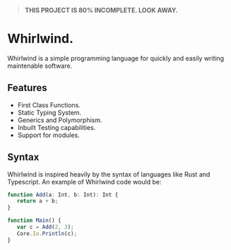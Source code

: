 > **THIS PROJECT IS 80% INCOMPLETE. LOOK AWAY.**

# Whirlwind.

Whirlwind is a simple programming language for quickly and easily writing maintenable software.

## Features

-  First Class Functions.
-  Static Typing System.
-  Generics and Polymorphism.
-  Inbuilt Testing capabilities.
-  Support for modules.

## Syntax

Whirlwind is inspired heavily by the syntax of languages like Rust and Typescript. An example of Whirlwind code would be:

```ts
function Add(a: Int, b: Int): Int {
   return a + b;
}

function Main() {
   var c = Add(2, 3);
   Core.Io.Println(c);
}
```

